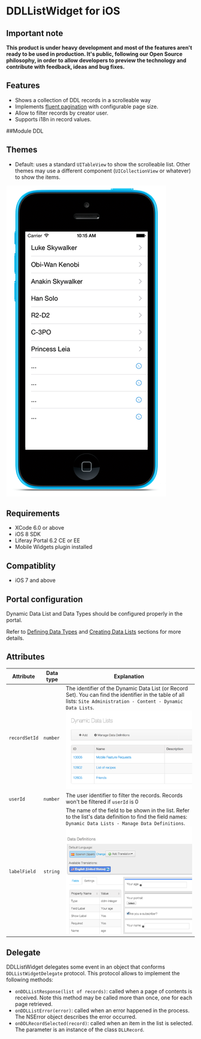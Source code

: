 # DDLListWidget for iOS

## Important note
__This product is under heavy development and most of the features aren't ready to be used in production.
It's public, following our Open Source philosophy, in order to allow developers to preview the technology and contribute with feedback, ideas and bug fixes.__

## Features
- Shows a collection of DDL records in a scrolleable way
- Implements [fluent pagination](http://www.iosnomad.com/blog/2014/4/21/fluent-pagination) with configurable page size.
- Allow to filter records by creator user.
- Supports i18n in record values.

##Module
DDL

## Themes
- Default: uses a standard `UITableView` to show the scrolleable list. Other themes may use a different component (`UICollectionView` or whatever) to show the items.

![DDLList widget using Default theme](Images/ddllist.png)

## Requirements

- XCode 6.0 or above
- iOS 8 SDK
- Liferay Portal 6.2 CE or EE
- Mobile Widgets plugin installed

## Compatiblity

- iOS 7 and above

## Portal configuration

Dynamic Data List and Data Types should be configured properly in the portal.

Refer to [Defining Data Types](https://www.liferay.com/documentation/liferay-portal/6.2/user-guide/-/ai/building-a-list-platform-in-liferay-and-liferay-portal-6-2-user-guide-10-en) and [Creating Data Lists](https://www.liferay.com/documentation/liferay-portal/6.2/user-guide/-/ai/creating-data-lists-liferay-portal-6-2-user-guide-10-en) sections for more details.


## Attributes

| Attribute | Data type | Explanation |
|-----------|-----------|-------------| 
|  `recordSetId` | `number` | The identifier of the Dynamic Data List (or Record Set). You can find the identifier in the table of all lists: `Site Administration - Content - Dynamic Data Lists`. ![](Images/portal-datalist.png) |
|  `userId` | `number` | The user identifier to filter the records. Records won't be filtered if `userId` is 0|
|  `labelField` | `string` | The name of the field to be shown in the list. Refer to the list's data definition to find the field names: `Dynamic Data Lists - Manage Data Definitions`. ![](Images/portal-datadefinition.png) |


## Delegate

DDLListWidget delegates some event in an object that conforms `DDLListWidgetDelegate` protocol.
This protocol allows to implement the following methods:

- `onDDLListResponse(list of records)`: called when a page of contents is received. Note this method may be called more than once, one for each page retrieved.
- `onDDLListError(error)`: called when an error happened in the process. The NSError object describes the error occurred.
- `onDDLRecordSelected(record)`: called when an item in the list is selected. The parameter is an instance of the class `DLLRecord`.



    
    
